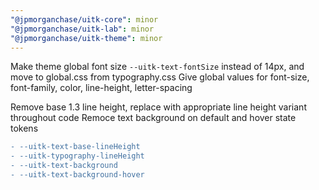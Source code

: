 ```yaml
---
"@jpmorganchase/uitk-core": minor
"@jpmorganchase/uitk-lab": minor
"@jpmorganchase/uitk-theme": minor
---
```


Make theme global font size `--uitk-text-fontSize` instead of 14px, and move to global.css from typography.css
Give global values for font-size, font-family, color, line-height, letter-spacing

Remove base 1.3 line height, replace with appropriate line height variant throughout code
Remoce text background on default and hover state tokens

```diff
- --uitk-text-base-lineHeight
- --uitk-typography-lineHeight
- --uitk-text-background
- --uitk-text-background-hover
```
